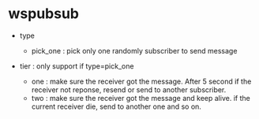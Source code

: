 # wspubsub
- type
    -  pick_one : pick only one randomly subscriber to send message
    
- tier : only support if type=pick_one
    - one : make sure the receiver got the message. After 5 second if the receiver not reponse, resend or send to another subscriber.
    - two : make sure the receiver got the message and keep alive. if the current receiver die, send to another one and so on.
